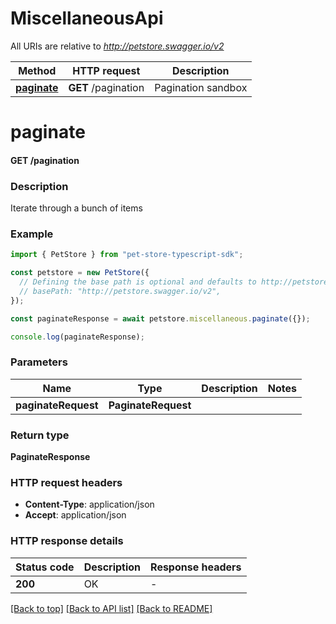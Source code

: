 # MiscellaneousApi

All URIs are relative to *http://petstore.swagger.io/v2*

Method | HTTP request | Description
------------- | ------------- | -------------
[**paginate**](MiscellaneousApi.md#paginate) | **GET** /pagination | Pagination sandbox


# **paginate**

#### **GET** /pagination

### Description
Iterate through a bunch of items

### Example


```typescript
import { PetStore } from "pet-store-typescript-sdk";

const petstore = new PetStore({
  // Defining the base path is optional and defaults to http://petstore.swagger.io/v2
  // basePath: "http://petstore.swagger.io/v2",
});

const paginateResponse = await petstore.miscellaneous.paginate({});

console.log(paginateResponse);
```


### Parameters

Name | Type | Description  | Notes
------------- | ------------- | ------------- | -------------
 **paginateRequest** | **PaginateRequest**|  |


### Return type

**PaginateResponse**

### HTTP request headers

 - **Content-Type**: application/json
 - **Accept**: application/json


### HTTP response details
| Status code | Description | Response headers |
|-------------|-------------|------------------|
**200** | OK |  -  |

[[Back to top]](#) [[Back to API list]](../README.md#documentation-for-api-endpoints) [[Back to README]](../README.md)


